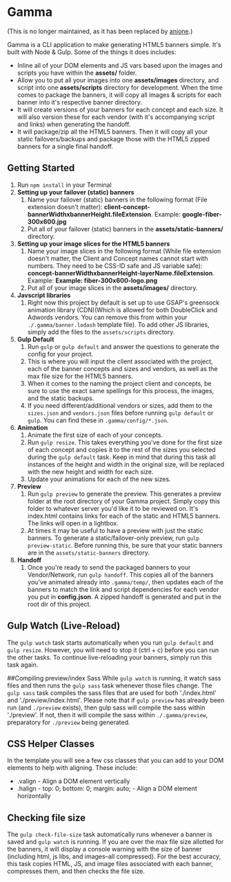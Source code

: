 # Gamma

(This is no longer maintained, as it has been replaced by [anione](https://github.com/lovecomm/anione).)

Gamma is a CLI application to make generating HTML5 banners simple. It's built with Node & Gulp. Some of the things it does includes:
* Inline all of your DOM elements and JS vars based upon the images and scripts you have within the **assets/** folder.
* Allow you to put all your images into one **assets/images** directory, and script into one **assets/scripts** directory for development. When the time comes to package the banners, it will copy all images & scripts for each banner into it's respective banner directory.
* It will create versions of your banners for each concept and each size. It will also version these for each vendor (with it's accompanying script and links) when generating the handoff.
* It will package/zip all the HTML5 banners. Then it will copy all your static failovers/backups and package those with the HTML5 zipped banners for a single final handoff.

## Getting Started
1. Run `npm install` in your Terminal
2. **Setting up your failover (static) banners**
	1. Name your failover (static) banners in the following format (File extension doesn't matter): **client-concept-bannerWidthxbannerHeight.fileExtension**. Example: **google-fiber-300x600.jpg**
	2. Put all of your failover (static) banners in the **assets/static-banners/** directory.
3. **Setting up your image slices for the HTML5 banners**
	1. Name your image slices in the following format (While file extension doesn't matter, the Client and Concept names cannot start with numbers. They need to be CSS-ID safe and JS variable safe): **concept-bannerWidthxbannerHeight-layerName.fileExtension**. Example: **Example: fiber-300x600-logo.png**
	2. Put all of your image slices in the **assets/images/** directory.
4. **Javscript libraries**
	1. Right now this project by default is set up to use GSAP's greensock animation library (CDN)(Which is allowed for both DoubleClick and Adwords vendors. You can remove this from within your `./.gamma/banner.lodash` template file). To add other JS libraries, simply add the files to the `assets/scripts` directory.
5. **Gulp Default**
	1. Run `gulp` or `gulp default` and answer the questions to generate the config for your project.
	2. This is where you will input the client associated with the project, each of the banner concepts and sizes and vendors, as well as the max file size for the HTML5 banners.
	3. When it comes to the naming the project client and concepts, be sure to use the exact same spellings for this process, the images, and the static backups.
	4. If you need different/additional vendors or sizes, add them to the `sizes.json` and `vendors.json` files before running `gulp default` or `gulp`. You can find these in `.gamma/config/*.json`.
6. **Animation**
	1. Animate the first size of each of your concepts.
	2. Run `gulp resize`. This takes everything you've done for the first size of each concept and copies it to the rest of the sizes you selected during the `gulp default` task. Keep in mind that during this task all instances of the height and width in the original size, will be replaced with the new height and width for each size.
	3. Update your animations for each of the new sizes.
7. **Preview**
	1. Run `gulp preview` to generate the preview. This generates a preview folder at the root directory of your Gamma project. Simply copy this folder to whatever server you'd like it to be reviewed on. It's index.html contains links for each of the static and  HTML5 banners. The links will open in a lightbox.
	2. At times it may be useful to have a preview with just the static banners. To generate a static/failover-only preview, run `gulp preview-static`. Before running this, be sure that your static banners are in the `assets/static-banners` directory.
8. **Handoff**
	1. Once you're ready to send the packaged banners to your Vendor/Network, run `gulp handoff`. This copies all of the banners you've animated already into `.gamma/temp/`, then updates each of the banners to match the link and script dependencies for each vendor you put in **config.json**. A zipped handoff is generated and put in the root dir of this project.

## Gulp Watch (Live-Reload)
The `gulp watch` task starts automatically when you run `gulp default` and `gulp resize`. However, you will need to stop it (ctrl + c) before you can run the other tasks. To continue live-reloading your banners, simply run this task again.

##Compiling preview/index Sass
While `gulp watch` is running, it watch sass files and then runs the `gulp sass` task whenever those files change. The `gulp sass` task compiles the sass files that are used for both './index.html' and './preview/index.html'. Please note that if `gulp preview` has already been run (and `./preview` exists), then gulp sass will compile the sass within './preview'. If not, then it will compile the sass within `./.gamma/preview`, preparatory for `./preview` being generated.

## CSS Helper Classes
In the template you will see a few css classes that you can add to your DOM elements to help with aligning. These include:
* .valign - Align a DOM element vertically
* .halign -	top: 0;	bottom: 0; margin: auto; - Align a DOM element horizontally

## Checking file size
The `gulp check-file-size` task automatically runs whenever a banner is saved and `gulp watch` is running. If you are over the max file size allotted for the banners, it will display a console warning with the size of banner (including html, js libs, and images–all compressed). For the best accuracy, this task copies HTML, JS, and image files associated with each banner, compresses them, and then checks the file size.
